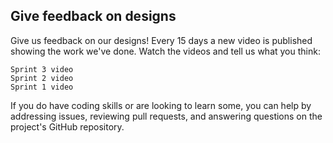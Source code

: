 ## Give feedback on designs

Give us feedback on our designs! Every 15 days a new video is published showing the work we've done. Watch the videos and tell us what you think:

    Sprint 3 video
    Sprint 2 video
    Sprint 1 video

If you do have coding skills or are looking to learn some, you can help by addressing issues, reviewing pull requests, and answering questions on the project's GitHub repository.
